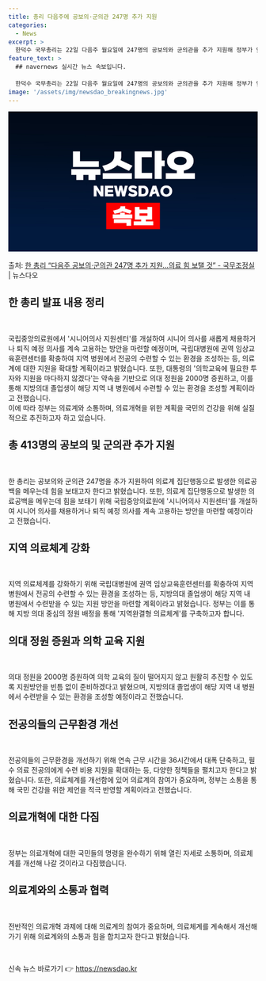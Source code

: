 ```yaml
---
title: 총리 다음주에 공보의·군의관 247명 추가 지원
categories:
  - News
excerpt: >
  한덕수 국무총리는 22일 다음주 월요일에 247명의 공보의와 군의관을 추가 지원해 정부가 앞서 지원한 166…
feature_text: >
  ## navernews 실시간 뉴스 속보입니다.

  한덕수 국무총리는 22일 다음주 월요일에 247명의 공보의와 군의관을 추가 지원해 정부가 앞서 지원한 166…
image: '/assets/img/newsdao_breakingnews.jpg'
---
```


![뉴스다오 속보](/assets/img/newsdao_breakingnews.jpg)

<p>출처: <a href="https://newsdao.kr/3408" rel="dofollow">한 총리 “다음주 공보의·군의관 247명 추가 지원…의료 힘 보탤 것”  - 국무조정실</a> | 뉴스다오</p>

<h2 data-ke-size="size26">한 총리 발표 내용 정리</h2>
<p data-ke-size="size16">&nbsp;</p>
국립중앙의료원에서 '시니어의사 지원센터'를 개설하여 시니어 의사를 새롭게 채용하거나 퇴직 예정 의사를 계속 고용하는 방안을 마련할 예정이며, 국립대병원에 권역 임상교육훈련센터를 확충하여 지역 병원에서 전공의 수련할 수 있는 환경을 조성하는 등, 의료계에 대한 지원을 확대할 계획이라고 밝혔습니다. 또한, 대통령의 '의학교육에 필요한 투자와 지원을 마다하지 않겠다'는 약속을 기반으로 의대 정원을 2000명 증원하고, 이를 통해 지방의대 졸업생이 해당 지역 내 병원에서 수련할 수 있는 환경을 조성할 계획이라고 전했습니다.<br>
이에 따라 정부는 의료계와 소통하며, 의료개혁을 위한 계획을 국민의 건강을 위해 실질적으로 추진하고자 하고 있습니다.</p>
<h2 data-ke-size="size26">총 413명의 공보의 및 군의관 추가 지원</h2>
<p data-ke-size="size16">&nbsp;</p>
한 총리는 공보의와 군의관 247명을 추가 지원하여 의료계 집단행동으로 발생한 의료공백을 메우는데 힘을 보태고자 한다고 밝혔습니다. 또한, 의료계 집단행동으로 발생한 의료공백을 메우는데 힘을 보태기 위해 국립중앙의료원에 '시니어의사 지원센터'를 개설하여 시니어 의사를 채용하거나 퇴직 예정 의사를 계속 고용하는 방안을 마련할 예정이라고 전했습니다.</p>
<h2 data-ke-size="size26">지역 의료체계 강화</h2>
<p data-ke-size="size16">&nbsp;</p>
지역 의료체계를 강화하기 위해 국립대병원에 권역 임상교육훈련센터를 확충하여 지역 병원에서 전공의 수련할 수 있는 환경을 조성하는 등, 지방의대 졸업생이 해당 지역 내 병원에서 수련받을 수 있는 지원 방안을 마련할 계획이라고 밝혔습니다. 정부는 이를 통해 지방 의대 중심의 정원 배정을 통해 '지역완결형 의료체계'를 구축하고자 합니다.</p>
<h2 data-ke-size="size26">의대 정원 증원과 의학 교육 지원</h2>
<p data-ke-size="size16">&nbsp;</p>
의대 정원을 2000명 증원하여 의학 교육의 질이 떨어지지 않고 원활히 추진할 수 있도록 지원방안을 빈틈 없이 준비하겠다고 밝혔으며, 지방의대 졸업생이 해당 지역 내 병원에서 수련받을 수 있는 환경을 조성할 예정이라고 전했습니다.</p>
<h2 data-ke-size="size26">전공의들의 근무환경 개선</h2>
<p data-ke-size="size16">&nbsp;</p>
전공의들의 근무환경을 개선하기 위해 연속 근무 시간을 36시간에서 대폭 단축하고, 필수 의료 전공의에게 수련 비용 지원을 확대하는 등, 다양한 정책들을 펼치고자 한다고 밝혔습니다. 또한, 의료체계를 개선함에 있어 의료계의 참여가 중요하며, 정부는 소통을 통해 국민 건강을 위한 제언을 적극 반영할 계획이라고 전했습니다.</p>
<h2 data-ke-size="size26">의료개혁에 대한 다짐</h2>
<p data-ke-size="size16">&nbsp;</p>
정부는 의료개혁에 대한 국민들의 명령을 완수하기 위해 열린 자세로 소통하며, 의료체계를 개선해 나갈 것이라고 다짐했습니다.</p>
<h2 data-ke-size="size26">의료계와의 소통과 협력</h2>
<p data-ke-size="size16">&nbsp;</p>
전반적인 의료개혁 과제에 대해 의료계의 참여가 중요하며, 의료체계를 계속해서 개선해 가기 위해 의료계와의 소통과 힘을 합치고자 한다고 밝혔습니다.</p>
<p data-ke-size="size16">&nbsp;</p> 

신속 뉴스 바로가기 👉 <a href="https://newsdao.kr" rel="dofollow">https://newsdao.kr</a>


